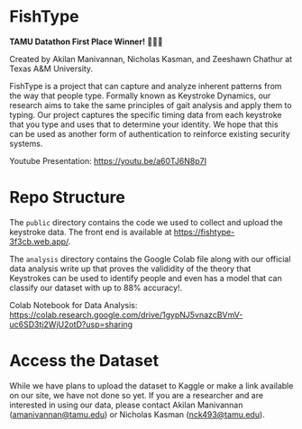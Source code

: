 # FishType
**TAMU Datathon First Place Winner!** 🎉🎉🎉

Created by Akilan Manivannan, Nicholas Kasman, and Zeeshawn Chathur at Texas A&M University.

FishType is a project that can capture and analyze inherent patterns from the way that people type. Formally known as Keystroke Dynamics, our research aims to take the same principles of gait analysis and apply them to typing. Our project captures the specific timing data from each keystroke that you type and uses that to determine your identity. We hope that this can be used as another form of authentication to reinforce existing security systems.

Youtube Presentation: https://youtu.be/a60TJ6N8p7I

# Repo Structure
The `public` directory contains the code we used to collect and upload the keystroke data. The front end is available at https://fishtype-3f3cb.web.app/.

The `analysis` directory contains the Google Colab file along with our official data analysis write up that proves the valididity of the theory that Keystrokes can be used to identify people and even has a model that can classify our dataset with up to 88% accuracy!.

Colab Notebook for Data Analysis: https://colab.research.google.com/drive/1gypNJ5vnazcBVmV-uc6SD3tj2WjU2otD?usp=sharing

# Access the Dataset
While we have plans to upload the dataset to Kaggle or make a link available on our site, we have not done so yet. If you are a researcher and are interested in using our data, please contact Akilan Manivannan (amanivannan@tamu.edu) or Nicholas Kasman (nck493@tamu.edu).
